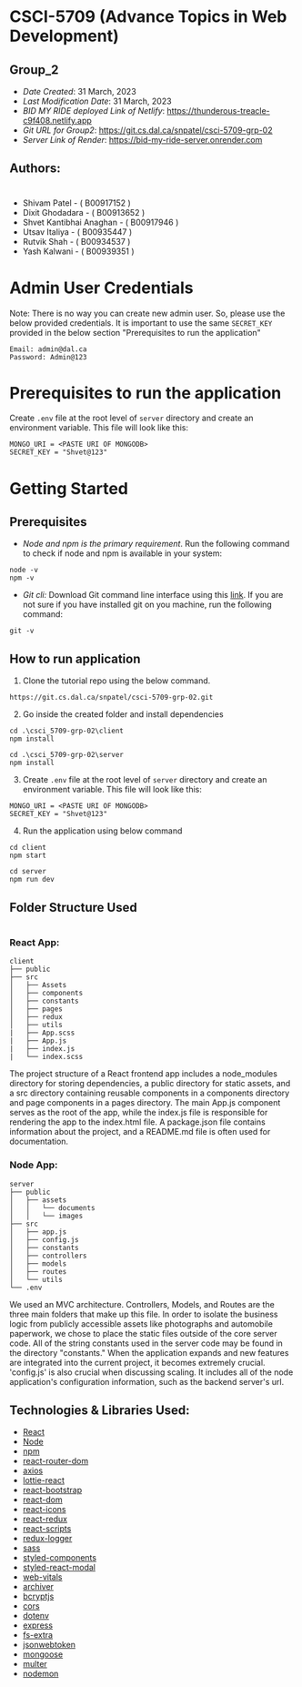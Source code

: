 # CSCI-5709 (Advance Topics in Web Development)

## Group_2

-   _Date Created_: 31 March, 2023
-   _Last Modification Date_: 31 March, 2023
-   _BID MY RIDE deployed Link of Netlify_: https://thunderous-treacle-c9f408.netlify.app
-   _Git URL for Group2_: https://git.cs.dal.ca/snpatel/csci-5709-grp-02
-   _Server Link of Render_: https://bid-my-ride-server.onrender.com

## Authors:

#

-   Shivam Patel - ( B00917152 )
-   Dixit Ghodadara - ( B00913652 )
-   Shvet Kantibhai Anaghan - ( B00917946 )
-   Utsav Italiya - ( B00935447 )
-   Rutvik Shah - ( B00934537 )
-   Yash Kalwani - ( B00939351 )

# Admin User Credentials

Note: There is no way you can create new admin user. So, please use the below provided credentials. It is important to use the same `SECRET_KEY` provided in the below section "Prerequisites to run the application"

```
Email: admin@dal.ca
Password: Admin@123
```

# Prerequisites to run the application

Create `.env` file at the root level of `server` directory and create an environment variable. This file will look like this:

```
MONGO_URI = <PASTE URI OF MONGODB>
SECRET_KEY = "Shvet@123"
```

# Getting Started

## Prerequisites

-   _Node and npm is the primary requirement_. Run the following command to check if node and npm is available in your system:

```
node -v
npm -v
```

-   _Git cli:_ Download Git command line interface using this [link](https://git-scm.com/downloads). If you are not sure if you have installed git on you machine, run the following command:

```
git -v
```

## How to run application

1. Clone the tutorial repo using the below command.

```
https://git.cs.dal.ca/snpatel/csci-5709-grp-02.git
```

2. Go inside the created folder and install dependencies

```
cd .\csci_5709-grp-02\client
npm install

cd .\csci_5709-grp-02\server
npm install
```

3. Create `.env` file at the root level of `server` directory and create an environment variable. This file will look like this:

```
MONGO_URI = <PASTE URI OF MONGODB>
SECRET_KEY = "Shvet@123"
```

4. Run the application using below command

```
cd client
npm start

cd server
npm run dev
```

## Folder Structure Used

#

### React App:

```
client
├── public
├── src
│   ├── Assets
│   ├── components
│   ├── constants
│   ├── pages
│   ├── redux
│   ├── utils
|   ├── App.scss
|   ├── App.js
|   ├── index.js
|   └── index.scss
```

The project structure of a React frontend app includes a node_modules directory for storing dependencies, a public directory for static assets, and a src directory containing reusable components in a components directory and page components in a pages directory. The main App.js component serves as the root of the app, while the index.js file is responsible for rendering the app to the index.html file. A package.json file contains information about the project, and a README.md file is often used for documentation.

### Node App:

```
server
├── public
│   ├── assets
│   │   └── documents
│   │   └── images
├── src
│   ├── app.js
│   ├── config.js
│   ├── constants
│   ├── controllers
│   ├── models
│   ├── routes
│   └── utils
└── .env
```

We used an MVC architecture. Controllers, Models, and Routes are the three main folders that make up this file. In order to isolate the business logic from publicly accessible assets like photographs and automobile paperwork, we chose to place the static files outside of the core server code. All of the string constants used in the server code may be found in the directory "constants." When the application expands and new features are integrated into the current project, it becomes extremely crucial. 'config.js' is also crucial when discussing scaling. It includes all of the node application's configuration information, such as the backend server's url.

## Technologies & Libraries Used:

-   [React](https://reactjs.org/)
-   [Node](https://nodejs.org/en/)
-   [npm](https://www.npmjs.com/)
-   [react-router-dom](https://www.npmjs.com/package/react-router-dom)
-   [axios](https://www.npmjs.com/package/axios)
-   [lottie-react](https://www.npmjs.com/package/lottie-react)
-   [react-bootstrap](https://www.npmjs.com/package/react-bootstrap)
-   [react-dom](https://www.npmjs.com/package/react-dom)
-   [react-icons](https://www.npmjs.com/package/react-icons)
-   [react-redux](https://www.npmjs.com/package/react-redux)
-   [react-scripts](https://www.npmjs.com/package/react-scripts)
-   [redux-logger](https://www.npmjs.com/package/redux-logger)
-   [sass](https://www.npmjs.com/package/sass)
-   [styled-components](https://www.npmjs.com/package/styled-components)
-   [styled-react-modal](https://www.npmjs.com/package/styled-react-modal)
-   [web-vitals](https://www.npmjs.com/package/web-vitals)
-   [archiver](https://www.npmjs.com/package/archiver)
-   [bcryptjs](https://www.npmjs.com/package/bcryptjs)
-   [cors](https://www.npmjs.com/package/cors)
-   [dotenv](https://www.npmjs.com/package/dotenv)
-   [express](https://www.npmjs.com/package/express)
-   [fs-extra](https://www.npmjs.com/package/fs-extra)
-   [jsonwebtoken](https://www.npmjs.com/package/jsonwebtoken)
-   [mongoose](https://www.npmjs.com/package/mongoose)
-   [multer](https://www.npmjs.com/package/multer)
-   [nodemon](https://www.npmjs.com/package/nodemon)
